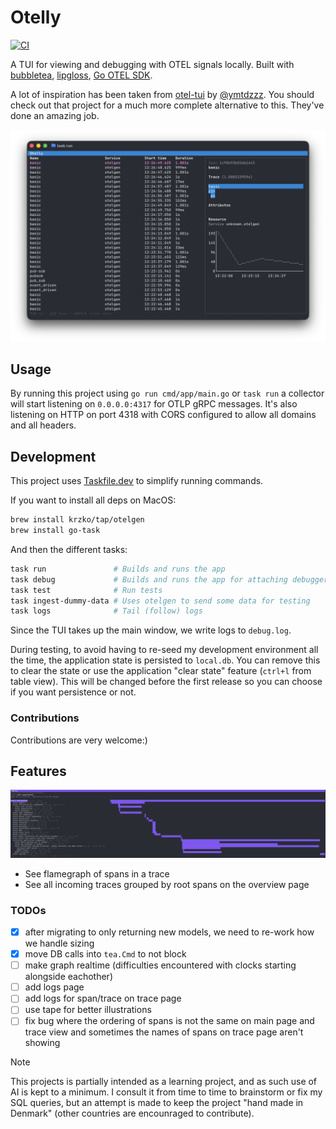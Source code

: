 # Otelly

[![CI](https://github.com/FredrikAugust/otelly/actions/workflows/ci.yml/badge.svg)](https://github.com/FredrikAugust/otelly/actions/workflows/ci.yml)

A TUI for viewing and debugging with OTEL signals locally.
Built with [bubbletea](https://github.com/charmbracelet/bubbletea),
[lipgloss](https://github.com/charmbracelet/lipgloss),
[Go OTEL SDK](https://opentelemetry.io/).

A lot of inspiration has been taken from
[otel-tui](https://github.com/ymtdzzz/otel-tui)
by [@ymtdzzz](https://github.com/ymtdzzz). You should check
out that project for a much more complete alternative to this. They've
done an amazing job.

![a screenshot showing otelly in action](./assets/screenshot.png)

## Usage

By running this project using `go run cmd/app/main.go` or `task run` a
collector will start listening on `0.0.0.0:4317` for OTLP gRPC
messages. It's also listening on HTTP on port 4318 with CORS
configured to allow all domains and all headers.

## Development

This project uses [Taskfile.dev](https://taskfile.dev) to simplify running commands.

If you want to install all deps on MacOS:

```bash
brew install krzko/tap/otelgen
brew install go-task
```

And then the different tasks:

```bash
task run               # Builds and runs the app
task debug             # Builds and runs the app for attaching debugger from neovim
task test              # Run tests
task ingest-dummy-data # Uses otelgen to send some data for testing
task logs              # Tail (follow) logs
```

Since the TUI takes up the main window, we write logs to `debug.log`.

During testing, to avoid having to re-seed my development environment all the time,
the application state is persisted to `local.db`. You can remove this to clear the
state or use the application "clear state" feature (`ctrl+l` from table view).
This will be changed before the first release so you can choose if you want
persistence or not.

### Contributions

Contributions are very welcome:)

## Features

![flamegraph](./assets/flamegraph.png)

- See flamegraph of spans in a trace
- See all incoming traces grouped by root spans on the overview page

### TODOs

- [x] after migrating to only returning new models, we need to re-work how we
      handle sizing
- [x] move DB calls into `tea.Cmd` to not block
- [ ] make graph realtime (difficulties encountered with clocks starting
      alongside eachother)
- [ ] add logs page
- [ ] add logs for span/trace on trace page
- [ ] use tape for better illustrations
- [ ] fix bug where the ordering of spans is not the same on main page and trace
      view and sometimes the names of spans on trace page aren't showing

> [!NOTE]  
> This projects is partially intended as a learning project, and as such use of
> AI is kept to a minimum.
> I consult it from time to time to brainstorm or fix my SQL queries, but an
> attempt is made to keep the
> project "hand made in Denmark" (other countries are encounraged to contribute).
